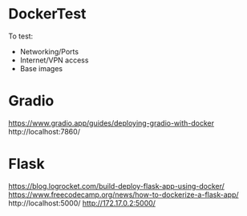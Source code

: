 # DockerTest
To test:
- Networking/Ports
- Internet/VPN access
- Base images

# Gradio
https://www.gradio.app/guides/deploying-gradio-with-docker
http://localhost:7860/

# Flask
https://blog.logrocket.com/build-deploy-flask-app-using-docker/
https://www.freecodecamp.org/news/how-to-dockerize-a-flask-app/
http://localhost:5000/
http://172.17.0.2:5000/